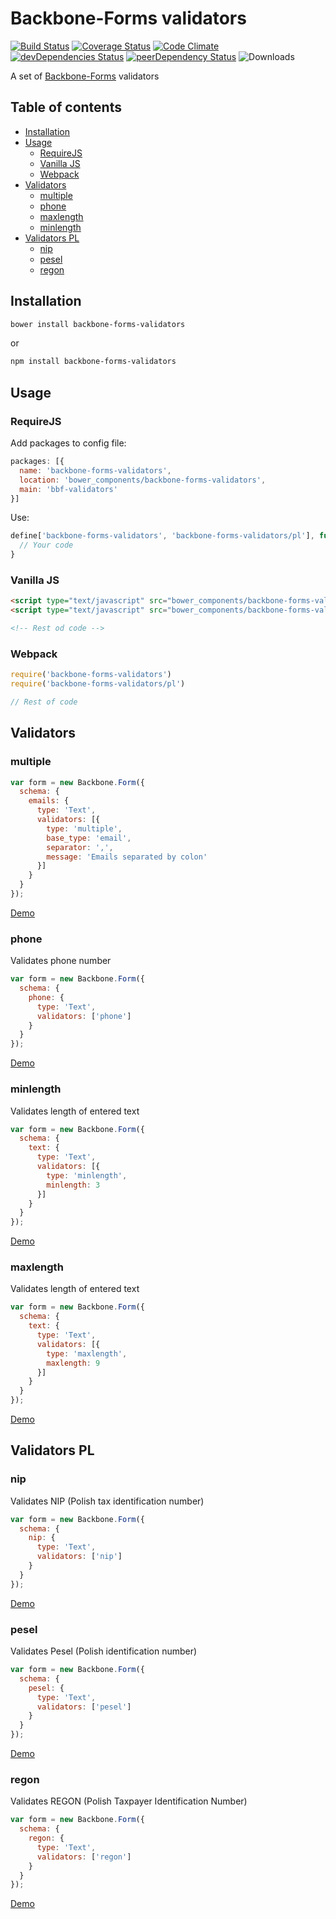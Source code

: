 # Backbone-Forms validators

[![Build Status](https://travis-ci.org/tomi77/backbone-forms-validators.svg?branch=master)](https://travis-ci.org/tomi77/backbone-forms-validators)
[![Coverage Status](https://coveralls.io/repos/github/tomi77/backbone-forms-validators/badge.svg)](https://coveralls.io/github/tomi77/backbone-forms-validators)
[![Code Climate](https://codeclimate.com/github/tomi77/backbone-forms-validators/badges/gpa.svg)](https://codeclimate.com/github/tomi77/backbone-forms-validators)
[![devDependencies Status](https://david-dm.org/tomi77/backbone-forms-validators/dev-status.svg)](https://david-dm.org/tomi77/backbone-forms-validators?type=dev)
[![peerDependency Status](https://david-dm.org/tomi77/backbone-forms-validators.png)](https://david-dm.org/tomi77/backbone-forms-validators?type=peer)
![Downloads](https://img.shields.io/npm/dt/backbone-forms-validators.svg)

A set of [Backbone-Forms](https://github.com/powmedia/backbone-forms) validators

## Table of contents

* [Installation](#installation)
* [Usage](#usage)
  * [RequireJS](#requirejs)
  * [Vanilla JS](#vanillajs)
  * [Webpack](#webpack)
* [Validators](validators)
  * [multiple](#multiple)
  * [phone](#phone)
  * [maxlength](#maxlength)
  * [minlength](#minlength)
* [Validators PL](#validatorspl)
  * [nip](#nip)
  * [pesel](#pesel)
  * [regon](#regon)

## Installation

~~~bash
bower install backbone-forms-validators
~~~

or

~~~bash
npm install backbone-forms-validators
~~~

## Usage

### RequireJS

Add packages to config file:

~~~js
packages: [{
  name: 'backbone-forms-validators',
  location: 'bower_components/backbone-forms-validators',
  main: 'bbf-validators'
}]
~~~

Use:

~~~js
define['backbone-forms-validators', 'backbone-forms-validators/pl'], function() {
  // Your code
}
~~~

### Vanilla JS

~~~html
<script type="text/javascript" src="bower_components/backbone-forms-validators/bbf-validators.js"></script>
<script type="text/javascript" src="bower_components/backbone-forms-validators/pl.js"></script>

<!-- Rest od code -->
~~~

### Webpack

~~~js
require('backbone-forms-validators')
require('backbone-forms-validators/pl')

// Rest of code
~~~

## Validators

### multiple

~~~js
var form = new Backbone.Form({
  schema: {
    emails: {
      type: 'Text',
      validators: [{
        type: 'multiple',
        base_type: 'email',
        separator: ',',
        message: 'Emails separated by colon'
      }]
    }
  }
});
~~~

[Demo](https://tomi77.github.io/backbone-forms-validators/multiple.html)

### phone

Validates phone number

~~~js
var form = new Backbone.Form({
  schema: {
    phone: {
      type: 'Text',
      validators: ['phone']
    }
  }
});
~~~

[Demo](https://tomi77.github.io/backbone-forms-validators/phone.html)

### minlength

Validates length of entered text

~~~js
var form = new Backbone.Form({
  schema: {
    text: {
      type: 'Text',
      validators: [{
        type: 'minlength',
        minlength: 3
      }]
    }
  }
});
~~~

[Demo](https://tomi77.github.io/backbone-forms-validators/minlength.html)

### maxlength

Validates length of entered text

~~~js
var form = new Backbone.Form({
  schema: {
    text: {
      type: 'Text',
      validators: [{
        type: 'maxlength',
        maxlength: 9
      }]
    }
  }
});
~~~

[Demo](https://tomi77.github.io/backbone-forms-validators/maxlength.html)

## Validators PL

### nip

Validates NIP (Polish tax identification number)

~~~js
var form = new Backbone.Form({
  schema: {
    nip: {
      type: 'Text',
      validators: ['nip']
    }
  }
});
~~~

[Demo](https://tomi77.github.io/backbone-forms-validators/nip.html)

### pesel

Validates Pesel (Polish identification number)

~~~js
var form = new Backbone.Form({
  schema: {
    pesel: {
      type: 'Text',
      validators: ['pesel']
    }
  }
});
~~~

[Demo](https://tomi77.github.io/backbone-forms-validators/pesel.html)

### regon

Validates REGON (Polish Taxpayer Identification Number)

~~~js
var form = new Backbone.Form({
  schema: {
    regon: {
      type: 'Text',
      validators: ['regon']
    }
  }
});
~~~

[Demo](https://tomi77.github.io/backbone-forms-validators/regon.html)
